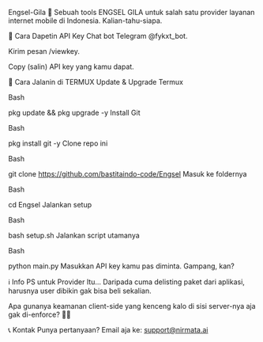 Engsel-Gila 🤪
Sebuah tools ENGSEL GILA untuk salah satu provider layanan internet mobile di Indonesia. Kalian-tahu-siapa.

🔑 Cara Dapetin API Key
Chat bot Telegram @fykxt_bot.

Kirim pesan /viewkey.

Copy (salin) API key yang kamu dapat.

🚀 Cara Jalanin di TERMUX
Update & Upgrade Termux

Bash

pkg update && pkg upgrade -y
Install Git

Bash

pkg install git -y
Clone repo ini

Bash

git clone https://github.com/bastitaindo-code/Engsel
Masuk ke foldernya

Bash

cd Engsel 
Jalankan setup

Bash

bash setup.sh
Jalankan script utamanya

Bash

python main.py
Masukkan API key kamu pas diminta. Gampang, kan?

ℹ️ Info
PS untuk Provider Itu...
Daripada cuma delisting paket dari aplikasi, harusnya user dibikin gak bisa beli sekalian.

Apa gunanya keamanan client-side yang kenceng kalo di sisi server-nya aja gak di-enforce? 🤷‍♂️

📞 Kontak
Punya pertanyaan? Email aja ke: support@nirmata.ai

